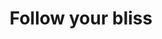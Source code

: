---
title: "Follow your bliss"
attribution: Joseph Campbell
layout: quote
related:
  - Joseph Campbell - Wikipedia
tags:
  - Joseph Campbell
  - Quote
---